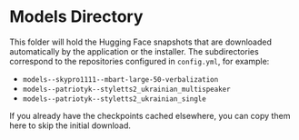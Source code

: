 # Models Directory

This folder will hold the Hugging Face snapshots that are downloaded automatically
by the application or the installer. The subdirectories correspond to the
repositories configured in `config.yml`, for example:

- `models--skypro1111--mbart-large-50-verbalization`
- `models--patriotyk--styletts2_ukrainian_multispeaker`
- `models--patriotyk--styletts2_ukrainian_single`

If you already have the checkpoints cached elsewhere, you can copy them here to
skip the initial download.
